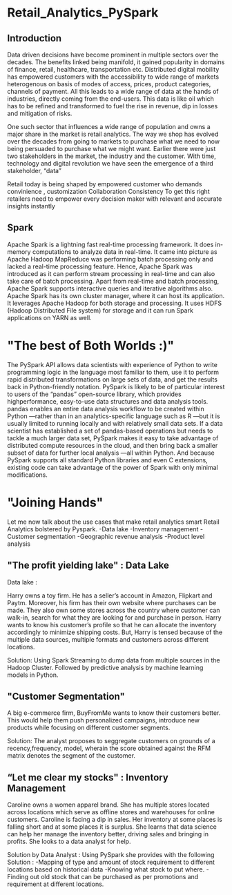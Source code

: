 # Retail_Analytics_PySpark

## Introduction 
Data driven decisions have become prominent in multiple sectors over the decades. The benefits linked being manifold, it gained popularity in domains of finance, retail, healthcare, transportation etc. Distributed digital mobility has empowered customers with the accessibility to wide range of markets heterogenous on basis of modes of access, prices, product categories, channels of payment. All this leads to a wide range of data at the hands of industries, directly coming from the end-users. This data is like oil which has to be refined and transformed to fuel the rise in revenue, dip in losses and mitigation of risks. 

One such sector that influences a wide range of population and owns a major share in the market is retail analytics. The way we shop has evolved over the decades from going to markets to purchase what we need to now being persuaded to purchase what we might want. Earlier there were just two stakeholders in the market, the industry and the customer. With time, technology and digital revolution we have seen the emergence of a third stakeholder, “data” 

Retail today is being shaped by empowered customer who demands 
convinience , 
customization 
Collaboration 
Consistency 
To get this right retailers need to empower every decision maker with relevant and accurate insights instantly 

## Spark

Apache Spark is a lightning fast real-time processing framework. It does in-memory computations to analyze data in real-time. It came into picture as Apache Hadoop MapReduce was performing batch processing only and lacked a real-time processing feature. Hence, Apache Spark was introduced as it can perform stream processing in real-time and can also take care of batch processing.
Apart from real-time and batch processing, Apache Spark supports interactive queries and iterative algorithms also. Apache Spark has its own cluster manager, where it can host its application. It leverages Apache Hadoop for both storage and processing. It uses HDFS (Hadoop Distributed File system) for storage and it can run Spark applications on YARN as well.


# "The best of Both Worlds :)"

The PySpark API allows data scientists with experience of Python to write programming logic in the language most familiar to them, use it to perform rapid distributed transformations on large sets of data, and get the results back in Python-friendly notation. PySpark is likely to be of particular interest to users of the “pandas” open-source library, which provides highperformance, easy-to-use data structures and data analysis tools. pandas enables an entire data analysis workflow to be created within Python —rather than in an analytics-specific language such as R —but it is usually limited to running locally and with relatively small data sets. If a data scientist has established a set of pandas-based operations but needs to tackle a much larger data set, PySpark makes it easy to take advantage of distributed compute resources in the cloud, and then bring back a smaller subset of data for further local analysis —all within Python. And because PySpark supports all standard Python libraries and even C extensions, existing code can take advantage of the power of Spark with only minimal modifications.

# "Joining Hands" 

Let me now talk about the use cases that make retail analytics smart Retail Analytics bolstered by Pyspark. 
-Data lake 
-Inventory management 
-Customer segmentation 
-Geographic revenue analysis 
-Product level analysis 

## "The profit yielding lake" : Data Lake 

Data lake :

Harry owns a toy firm. He has a seller’s account in Amazon, Flipkart and Paytm. Moreover, his firm has their own website where purchases can be made. They also own some stores across the country where customer can walk-in, search for what they are looking for and purchase in person. Harry wants to know his customer’s profile so that he can allocate the inventory accordingly to minimize shipping costs. But, Harry is tensed because of the multiple data sources, multiple formats and customers across different locations. 

Solution: 
Using Spark Streaming to dump data from multiple sources in the Hadoop Cluster. Followed by predictive analysis by machine learning models in Python. 

## "Customer Segmentation" 

A big e-commerce firm, BuyFromMe wants to know their customers better. This would help them push personalized campaigns, introduce new products while focusing on different customer segments. 

Solution: 
The analyst proposes to seggregate customers on grounds of a recency,frequency, model, wherain the score obtained against the RFM matrix denotes the segment of the customer. 


## “Let me clear my stocks" : Inventory Management 

Caroline owns a women apparel brand. She has multiple stores located across locations which serve as offline stores and warehouses for online customers. Caroline is facing a dip in sales. Her inventory at some places is falling short and at some places it is surplus. She learns that data science can help her manage the inventory better, driving sales and bringing in profits. She looks to a data analyst for help. 

Solution by Data Analyst : 
Using PySpark she provides with the following Solution : 
-Mapping of type and amount of stock requirement to different locations based on historical data 
-Knowing what stock to put where. 
-Finding out old stock that can be purchased as per promotions and requirement at different locations. 




